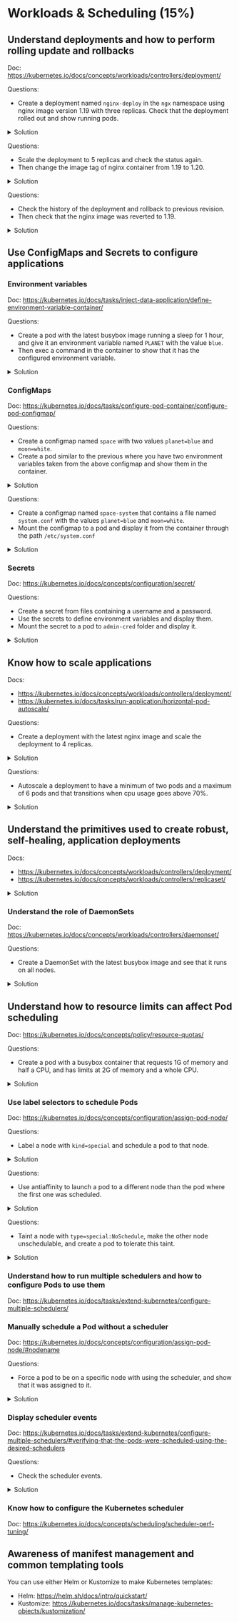 # Workloads & Scheduling (15%)

## Understand deployments and how to perform rolling update and rollbacks

Doc: https://kubernetes.io/docs/concepts/workloads/controllers/deployment/

Questions:
- Create a deployment named `nginx-deploy` in the `ngx` namespace using nginx image version 1.19 with three replicas. Check that the deployment rolled out and show running pods.

<details><summary>Solution</summary>
<p>

```bash
# Create the template from kubectl
kubectl -n ngx create deployment nginx-deploy --replicas=3 --image=nginx:1.19 --dry-run=client -o yaml > nginx-deploy.yaml

# Create the namespace first
kubectl create ns ngx
kubectl apply -f nginx-deploy.yaml
```

Check that the deployment has rolled out and that it is running:

```bash
kubectl -n ngx rollout status deployment/nginx-deploy
deployment "nginx-deploy" successfully rolled out

kubectl -n ngx get deploy
NAME           READY   UP-TO-DATE   AVAILABLE   AGE
nginx-deploy   3/3     3            3           44s
```

Check the pods from the deployment:

```bash
kubectl -n ngx get pods
NAME                            READY   STATUS    RESTARTS   AGE
nginx-deploy-57767fb8cf-fjtls   1/1     Running   0          29s
nginx-deploy-57767fb8cf-krp4m   1/1     Running   0          29s
nginx-deploy-57767fb8cf-xvz8l   1/1     Running   0          29s
```

</p>
</details>

Questions:
- Scale the deployment to 5 replicas and check the status again.
- Then change the image tag of nginx container from 1.19 to 1.20.

<details><summary>Solution</summary>
<p>

```bash
kubectl -n ngx scale deployment nginx-deploy --replicas=5

kubectl -n ngx rollout status deployment nginx-deploy
deployment "nginx-deploy" successfully rolled out

kubectl -n ngx get deploy
NAME           READY   UP-TO-DATE   AVAILABLE   AGE
nginx-deploy   5/5     5            5           73s

kubectl -n ngx get pods
NAME                            READY   STATUS    RESTARTS   AGE
nginx-deploy-57767fb8cf-fjtls   1/1     Running   0          89s
nginx-deploy-57767fb8cf-krp4m   1/1     Running   0          89s
nginx-deploy-57767fb8cf-rlvwt   1/1     Running   0          26s
nginx-deploy-57767fb8cf-wdxt7   1/1     Running   0          26s
nginx-deploy-57767fb8cf-xvz8l   1/1     Running   0          89s
```

Change the image tag to 1.20:

```bash
kubectl -n ngx edit deployment/nginx-deploy
...
    spec:
      containers:
      - image: nginx:1.20
        imagePullPolicy: IfNotPresent
...
```

Check that new replicaset was created and new pods were deployed:

```bash
kubectl -n ngx get replicaset
NAME                      DESIRED   CURRENT   READY   AGE
nginx-deploy-57767fb8cf   0         0         0       2m54s
nginx-deploy-7bbd8545f9   5         5         5       17s

kubectl -n ngx get pods
NAME                            READY   STATUS    RESTARTS   AGE
nginx-deploy-7bbd8545f9-588mj   1/1     Running   0          30s
nginx-deploy-7bbd8545f9-djql7   1/1     Running   0          30s
nginx-deploy-7bbd8545f9-l77vm   1/1     Running   0          24s
nginx-deploy-7bbd8545f9-p46lm   1/1     Running   0          30s
nginx-deploy-7bbd8545f9-sxn4d   1/1     Running   0          22s
```

</p>
</details>

Questions:
- Check the history of the deployment and rollback to previous revision.
- Then check that the nginx image was reverted to 1.19.

<details><summary>Solution</summary>
<p>

```bash
kubectl -n ngx rollout history deployment nginx-deploy
kubectl -n ngx rollout undo deployment nginx-deploy
deployment.apps/nginx-deploy rolled back

kubectl -n ngx get replicaset
NAME                      DESIRED   CURRENT   READY   AGE
nginx-deploy-57767fb8cf   5         5         5       3m53s
nginx-deploy-7bbd8545f9   0         0         0       76s

kubectl -n ngx get pods
NAME                            READY   STATUS    RESTARTS   AGE
nginx-deploy-57767fb8cf-6mxpd   1/1     Running   0          29s
nginx-deploy-57767fb8cf-7xwls   1/1     Running   0          28s
nginx-deploy-57767fb8cf-dzbkr   1/1     Running   0          28s
nginx-deploy-57767fb8cf-tw7pr   1/1     Running   0          29s
nginx-deploy-57767fb8cf-zklv4   1/1     Running   0          29s

kubectl -n ngx get pods nginx-deploy-57767fb8cf-zklv4 -o jsonpath='{.spec.containers[0].image}'
nginx:1.19

```
</p>
</details>

## Use ConfigMaps and Secrets to configure applications

### Environment variables

Doc: https://kubernetes.io/docs/tasks/inject-data-application/define-environment-variable-container/

Questions:
- Create a pod with the latest busybox image running a sleep for 1 hour, and give it an environment variable named `PLANET` with the value `blue`.
- Then exec a command in the container to show that it has the configured environment variable.

<details><summary>Solution</summary>
<p>

The pod yaml `envvar.yaml`:

```yaml
apiVersion: v1
kind: Pod
metadata:
  labels:
    run: envvar
  name: envvar
spec:
  containers:
  - image: busybox:latest
    name: envvar
    args:
      - sleep
      - "3600"
    env:
      - name: PLANET
        value: "blue"
```

Run and check:

```bash
# Run the pod:
kubectl apply -f envvar.yaml

# Check the env variable:
kubectl exec envvar -- env | grep PLANET
PLANET=blue
```

</p>
</details>

### ConfigMaps

Doc: https://kubernetes.io/docs/tasks/configure-pod-container/configure-pod-configmap/

Questions:
- Create a configmap named `space` with two values `planet=blue` and `moon=white`.
- Create a pod similar to the previous where you have two environment variables taken from the above configmap and show them in the container.

<details><summary>Solution</summary>
<p>

The configmap:
```bash
kubectl create configmap space --from-literal=planet=blue --from-literal=moon=white
configmap/space created
```

The pod yaml `configenvvar.yaml`:

```yaml
apiVersion: v1
kind: Pod
metadata:
  labels:
    run: configenvvar
  name: configenvvar
spec:
  containers:
  - image: busybox:latest
    name: configenvvar
    args:
      - sleep
      - "3600"
    env:
      - name: PLANET
        valueFrom:
          configMapKeyRef:
            name: space
            key: planet
      - name: MOON
        valueFrom:
         configMapKeyRef:
            name: space
            key: moon
```

Create pod and show variables:

```bash
kubectl apply -f configenvvar.yaml
kubectl exec configenvvar -- env | grep -E "PLANET|MOON"
PLANET=blue
MOON=white
```

</p>
</details>

Questions:
- Create a configmap named `space-system` that contains a file named `system.conf` with the values `planet=blue` and `moon=white`.
- Mount the configmap to a pod and display it from the container through the path `/etc/system.conf`

<details><summary>Solution</summary>
<p>

```bash
cat << EOF > system.conf
planet=blue
moon=white
EOF

kubectl create configmap space-system --from-file=system.conf
```

The pod yaml `confvolume.yaml`:

```yaml
apiVersion: v1
kind: Pod
metadata:
  labels:
    run: confvolume
  name: confvolume
spec:
  containers:
  - image: busybox:latest
    name: confvolume
    args:
      - sleep
      - "3600"
    volumeMounts:
      - name: system
        mountPath: /etc/system.conf
        subPath: system.conf
    resources: {}
  volumes:
  - name: system
    configMap:
      name: space-system
```

Create pod and show file:

```bash
kubectl apply -f confvolume.yaml

kubectl exec confvolume -- cat /etc/system.conf
planet=blue
moon=white
```

</p>
</details>

### Secrets

Doc: https://kubernetes.io/docs/concepts/configuration/secret/

Questions:
- Create a secret from files containing a username and a password.
- Use the secrets to define environment variables and display them.
- Mount the secret to a pod to `admin-cred` folder and display it.

<details><summary>Solution</summary>
<p>

Create secret.

```bash
echo -n 'admin' > username
echo -n 'admin-pass' > password

kubectl create secret generic admin-cred --from-file=username --from-file=password
```

Use secret as environment variables.

secretenv.yaml:
```yaml
apiVersion: v1
kind: Pod
metadata:
  labels:
    run: secretenv
  name: secretenv
spec:
  containers:
  - image: busybox:latest
    name: secretenv
    args:
      - sleep
      - "3600"
    env:
      - name: USERNAME
        valueFrom:
          secretKeyRef:
            name: admin-cred
            key: username
      - name: PASSWORD
        valueFrom:
          secretKeyRef:
            name: admin-cred
            key: password

```

```bash
kubectl apply -f secretenv.yaml

kubectl exec secretenv -- env | grep -E "USERNAME|PASSWORD"
USERNAME=admin
PASSWORD=admin-pass
```

Mount a secret to pod as a volume.

secretvolume.yaml:
```yaml
apiVersion: v1
kind: Pod
metadata:
  labels:
    run: secretvolume
  name: secretvolume
spec:
  containers:
  - image: busybox:latest
    name: secretvolume
    args:
      - sleep
      - "3600"
    volumeMounts:
      - name: admincred
        mountPath: /etc/admin-cred
        readOnly: true
  volumes:
  - name: admincred
    secret:
      secretName: admin-cred

```

```bash
kubectl apply -f secretvolume.yaml

kubectl exec secretvolume -- ls /etc/admin-cred
password
username

kubectl exec secretvolume -- cat /etc/admin-cred/username
admin

kubectl exec secretvolume -- cat /etc/admin-cred/password
admin-pass
```

</p>
</details>

## Know how to scale applications

Docs:
- https://kubernetes.io/docs/concepts/workloads/controllers/deployment/
- https://kubernetes.io/docs/tasks/run-application/horizontal-pod-autoscale/

Questions:
- Create a deployment with the latest nginx image and scale the deployment to 4 replicas.

<details><summary>Solution</summary>
<p>

```bash
kubectl create deployment scalable --image=nginx:latest
kubectl scale deployment scalable --replicas=4
kubectl get pods
NAME                        READY   STATUS    RESTARTS   AGE
scalable-6bbdb8895b-2fp5k   1/1     Running   0          6s
scalable-6bbdb8895b-2lww8   1/1     Running   0          6s
scalable-6bbdb8895b-l6ctd   1/1     Running   0          16s
scalable-6bbdb8895b-rh8cz   1/1     Running   0          6s
```

</p>
</details>

Questions:
- Autoscale a deployment to have a minimum of two pods and a maximum of 6 pods and that transitions when cpu usage goes above 70%.

<details><summary>Solution</summary>
<p>

In order to use Horizontal Pod Autoscaling, you need to have the metrics server installed in you cluster.

```bash
# Install metrics server
kubectl apply -f https://github.com/kubernetes-sigs/metrics-server/releases/latest/download/components.yaml

# Autoscale a deployment
kubectl create deployment autoscalable --image=nginx:latest
kubectl autoscale deployment autoscalable --min=2 --max=6 --cpu-percent=70
kubectl get hpa
kubectl get pods
NAME                            READY   STATUS    RESTARTS   AGE
autoscalable-6cdbc9b4c9-2c4kh   1/1     Running   0          28s
autoscalable-6cdbc9b4c9-2vdqj   1/1     Running   0          6s
```

</p>
</details>

## Understand the primitives used to create robust, self-healing, application deployments

Docs:
- https://kubernetes.io/docs/concepts/workloads/controllers/deployment/
- https://kubernetes.io/docs/concepts/workloads/controllers/replicaset/

<details><summary>Solution</summary>
<p>

A deployment uses a replicaset object to maintain the right number of desired replicas of a pod.
See section "Understand Deployments and how to perform rolling updates and rollbacks" above to see how deployments handle replicaset for updating.

</p>
</details>

### Understand the role of DaemonSets

Doc: https://kubernetes.io/docs/concepts/workloads/controllers/daemonset/

Questions:
- Create a DaemonSet with the latest busybox image and see that it runs on all nodes.

<details><summary>Solution</summary>
<p>

daemonset.yaml
```yaml
apiVersion: apps/v1
kind: DaemonSet
metadata:
  labels:
    type: daemon
  name: daemontest
spec:
  selector:
    matchLabels:
      run: daemon
  template:
    metadata:
      labels:
        run: daemon
      name: daemonpod
    spec:
      containers:
      - image: busybox:latest
        name: daemonpod
        args:
          - sleep
          - "3600"
```

```bash
kubectl apply -f daemonset.yaml

kubectl get pods -o wide
NAME               READY   STATUS    RESTARTS   AGE   IP            NODE         NOMINATED NODE   READINESS GATES
daemontest-qc6sb   1/1     Running   0          14s   10.244.2.22   k8s-node-2   <none>           <none>
daemontest-st9wn   1/1     Running   0          14s   10.244.1.23   k8s-node-1   <none>           <none>
```

If you want the daemonset to run on the controlplane node, it needs to tolerate the controlnode taints, for example node-role.kubernetes.io/master:NoSchedule.

</p>
</details>

## Understand how to resource limits can affect Pod scheduling

Doc: https://kubernetes.io/docs/concepts/policy/resource-quotas/

Questions:
- Create a pod with a busybox container that requests 1G of memory and half a CPU, and has limits at 2G of memory and a whole CPU.

<details><summary>Solution</summary>
<p>

podquota.yaml
```yaml
apiVersion: v1
kind: Pod
metadata:
  labels:
    run: podquota
  name: podquota
spec:
  containers:
  - image: busybox:latest
    name: podquota
    args:
      - sleep
      - "3600"
    resources:
      requests:
        memory: "1Gi"
        cpu: "500m"
      limits:
        memory: "2Gi"
        cpu: "1"

```

```bash
kubectl apply -f podquota.yaml

kubectl describe pod podquota
...
    Limits:
      cpu:     1
      memory:  2Gi
    Requests:
      cpu:        500m
      memory:     1Gi
...
```

</p>
</details>

### Use label selectors to schedule Pods

Doc: https://kubernetes.io/docs/concepts/configuration/assign-pod-node/

Questions:
- Label a node with `kind=special` and schedule a pod to that node.

<details><summary>Solution</summary>
<p>

pod-selector.yaml:
```yaml
apiVersion: v1
kind: Pod
metadata:
  labels:
    run: podsel
  name: podsel
spec:
  containers:
  - image: busybox:latest
    name: podsel
    args:
      - sleep
      - "3600"
  nodeSelector:
    kind: special
```

```bash
kubectl label nodes k8s-node-1 kind=special
kubectl apply -f pod-selector.yaml

kubectl get pods -o wide
NAME     READY   STATUS    RESTARTS   AGE   IP            NODE         NOMINATED NODE   READINESS GATES
podsel   1/1     Running   0          4s    10.244.1.24   k8s-node-1   <none>           <none>

```

</p>
</details>

Questions:
- Use antiaffinity to launch a pod to a different node than the pod where the first one was scheduled.

<details><summary>Solution</summary>
<p>

pod-antiaffinity.yaml:
```yaml
apiVersion: v1
kind: Pod
metadata:
  labels:
    run: podaff
  name: podaff
spec:
  containers:
  - image: busybox:latest
    name: podaff
    args:
      - sleep
      - "3600"
  affinity:
    podAntiAffinity:
      requiredDuringSchedulingIgnoredDuringExecution:
        - labelSelector:
            matchExpressions:
              - key: run
                operator: In
                values:
                  - podsel
          topologyKey: kubernetes.io/hostname
```

```bash
kubectl apply -f pod-antiaffinity.yaml

kubectl get pods -o wide
NAME     READY   STATUS    RESTARTS   AGE    IP            NODE         NOMINATED NODE   READINESS GATES
podaff   1/1     Running   0          7s     10.244.2.24   k8s-node-2   <none>           <none>
podsel   1/1     Running   0          2m3s   10.244.1.24   k8s-node-1   <none>           <none>

```

</p>
</details>

Questions:
- Taint a node with `type=special:NoSchedule`, make the other node unschedulable, and create a pod to tolerate this taint.

<details><summary>Solution</summary>
<p>

pod-toleration.yaml:
```yaml
apiVersion: v1
kind: Pod
metadata:
  labels:
    run: podtol
  name: podtol
spec:
  containers:
  - image: busybox:latest
    name: podtol
    args:
      - sleep
      - "3600"
  tolerations:
  - key: "type"
    operator: "Equal"
    value: "special"
    effect: "NoSchedule"

```

```bash
kubectl taint node k8s-node-1 type=special:NoSchedule
kubectl cordon k8s-node-2 #to force the scheduler to choose k8s-node-1
kubectl apply -f pod-toleration.yaml

kubectl get pods -o wide
NAME     READY   STATUS    RESTARTS   AGE   IP            NODE         NOMINATED NODE   READINESS GATES
podtol   1/1     Running   0          6s    10.244.1.26   k8s-node-1   <none>           <none>

# uncordon and remove taint
kubectl uncordon k8s-node-2
kubectl taint node k8s-node-1 type=special:NoSchedule- 
```

</p>
</details>

### Understand how to run multiple schedulers and how to configure Pods to use them

Doc: https://kubernetes.io/docs/tasks/extend-kubernetes/configure-multiple-schedulers/

### Manually schedule a Pod without a scheduler

Doc: https://kubernetes.io/docs/concepts/configuration/assign-pod-node/#nodename

Questions:
- Force a pod to be on a specific node with using the scheduler, and show that it was assigned to it.

<details><summary>Solution</summary>
<p>

pod-node.yaml:
```yaml
apiVersion: v1
kind: Pod
metadata:
  labels:
    run: podnode
  name: podnode
spec:
  containers:
  - image: busybox:latest
    name: podnode
    args:
      - sleep
      - "3600"
  nodeName: k8s-node-2
```

```bash
kubectl apply -f pod-node.yaml

kubectl get pods -o wide
NAME      READY   STATUS    RESTARTS   AGE   IP            NODE         NOMINATED NODE   READINESS GATES
podnode   1/1     Running   0          14s   10.244.2.25   k8s-node-2   <none>           <none>
```

</p>
</details>

### Display scheduler events

Doc: https://kubernetes.io/docs/tasks/extend-kubernetes/configure-multiple-schedulers/#verifying-that-the-pods-were-scheduled-using-the-desired-schedulers

Questions:
- Check the scheduler events.

<details><summary>Solution</summary>
<p>

```bash
kubectl get events
kubectl get events --all-namespaces
```

</p>
</details>

### Know how to configure the Kubernetes scheduler

Doc: https://kubernetes.io/docs/concepts/scheduling/scheduler-perf-tuning/

## Awareness of manifest management and common templating tools

You can use either Helm or Kustomize to make Kubernetes templates:
- Helm: https://helm.sh/docs/intro/quickstart/
- Kustomize: https://kubernetes.io/docs/tasks/manage-kubernetes-objects/kustomization/
